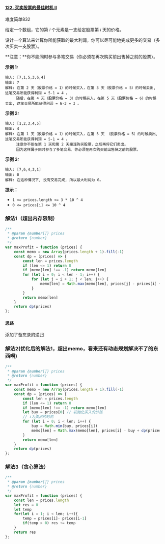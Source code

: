 #### [122. 买卖股票的最佳时机 II](https://leetcode-cn.com/problems/best-time-to-buy-and-sell-stock-ii/)

难度简单832

给定一个数组，它的第 *i* 个元素是一支给定股票第 *i* 天的价格。

设计一个算法来计算你所能获取的最大利润。你可以尽可能地完成更多的交易（多次买卖一支股票）。

**注意：**你不能同时参与多笔交易（你必须在再次购买前出售掉之前的股票）。

 

**示例 1:**

```
输入: [7,1,5,3,6,4]
输出: 7
解释: 在第 2 天（股票价格 = 1）的时候买入，在第 3 天（股票价格 = 5）的时候卖出, 这笔交易所能获得利润 = 5-1 = 4 。
     随后，在第 4 天（股票价格 = 3）的时候买入，在第 5 天（股票价格 = 6）的时候卖出, 这笔交易所能获得利润 = 6-3 = 3 。
```

**示例 2:**

```
输入: [1,2,3,4,5]
输出: 4
解释: 在第 1 天（股票价格 = 1）的时候买入，在第 5 天 （股票价格 = 5）的时候卖出, 这笔交易所能获得利润 = 5-1 = 4 。
     注意你不能在第 1 天和第 2 天接连购买股票，之后再将它们卖出。
     因为这样属于同时参与了多笔交易，你必须在再次购买前出售掉之前的股票。
```

**示例 3:**

```
输入: [7,6,4,3,1]
输出: 0
解释: 在这种情况下, 没有交易完成, 所以最大利润为 0。
```

 

**提示：**

- `1 <= prices.length <= 3 * 10 ^ 4`
- `0 <= prices[i] <= 10 ^ 4`

### 解法1（超出内存限制）

```js
/**
 * @param {number[]} prices
 * @return {number}
 */
var maxProfit = function (prices) {
    const memo = new Array(prices.length + 1).fill(-1)
    const dp = (prices) => {
        const len = prices.length
        if (len <= 1) return 0
        if (memo[len] !== -1) return memo[len]
        for (let i = 0; i < len - 1; i++) {
            for (let j = i + 1; j < len; j++) {
                memo[len] = Math.max(memo[len], prices[j] - prices[i] + dp(prices.slice(j + 1)), 0)
            }
        }
        return memo[len]
    }
    return dp(prices)
};
```

#### 思路

添加了备忘录的递归

### 解法2(优化后的解法1，超出memo，看来还有动态规划解决不了的东西啊)

```js
/**
 * @param {number[]} prices
 * @return {number}
 */
var maxProfit = function (prices) {
    const memo = new Array(prices.length + 1).fill(-1)
    const dp = (prices) => {
        const len = prices.length
        if (len <= 1) return 0
        if (memo[len] !== -1) return memo[len]
        let buy = prices[0] // 初始化买入的价钱
        // i为卖出的时机
        for (let i = 0; i < len; i++) {
            buy = Math.min(buy, prices[i])
            memo[len] = Math.max(memo[len], prices[i] - buy + dp(prices.slice(i + 1)), 0)
        }
        return memo[len]
    }
    return dp(prices)
};
```

### 解法3（贪心算法）

```js
/**
 * @param {number[]} prices
 * @return {number}
 */
var maxProfit = function (prices) {
    const len = prices.length
    let res = 0
    let temp
    for(let i = 1; i < len; i++){
        temp = prices[i]- prices[i-1]
        if(temp > 0) res += temp
    }
    return res
};
```


